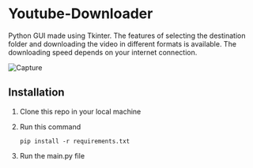 # Youtube-Downloader

Python GUI made using Tkinter. The features of selecting the destination folder and downloading the video in different formats is available. The downloading speed depends on your internet connection.

![Capture](https://user-images.githubusercontent.com/71517788/121028016-103f4a00-c7c5-11eb-841a-347d315c1252.PNG)

## Installation

1. Clone this repo in your local machine
2. Run this command

   `pip install -r requirements.txt`

3. Run the main.py file
